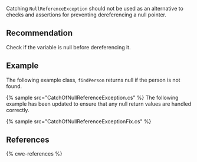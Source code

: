 Catching `NullReferenceException` should not be used as an alternative to checks and assertions for preventing dereferencing a null pointer.


## Recommendation
Check if the variable is null before dereferencing it.


## Example
The following example class, `findPerson` returns null if the person is not found.

{% sample src="CatchOfNullReferenceException.cs" %}
The following example has been updated to ensure that any null return values are handled correctly.

{% sample src="CatchOfNullReferenceExceptionFix.cs" %}

## References
{% cwe-references %}
